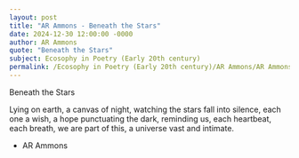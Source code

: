 ```yaml
---
layout: post
title: "AR Ammons - Beneath the Stars"
date: 2024-12-30 12:00:00 -0000
author: AR Ammons
quote: "Beneath the Stars"
subject: Ecosophy in Poetry (Early 20th century)
permalink: /Ecosophy in Poetry (Early 20th century)/AR Ammons/AR Ammons - Beneath the Stars
---
```


Beneath the Stars

Lying on earth,
a canvas of night,
watching the stars
fall into silence,
each one a wish, a hope
punctuating the dark,
reminding us,
each heartbeat,
each breath,
we are part of this,
a universe vast and intimate.

- AR Ammons
